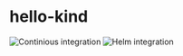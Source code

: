 # hello-kind
![Continious integration](https://github.com/hmagrahi/hello-kind/actions/workflows/ci.yml/badge.svg)
![Helm integration](https://github.com/hmagrahi/hello-kind/actions/workflows/helm-test.yml/badge.svg)
